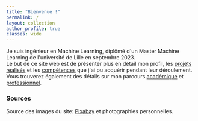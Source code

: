 ```yaml
---
title: "Bienvenue !"
permalink: /
layout: collection
author_profile: true
classes: wide
---
```


Je suis ingénieur en Machine Learning, diplômé d'un Master Machine Learning de l'université de Lille en septembre 2023.  
Le but de ce site web est de présenter plus en détail mon profil, les [projets réalisés](projects/) et les [compétences](https://kyn76.github.io/skills/) que j'ai pu acquérir pendant leur déroulement.  
Vous trouverez également des détails sur mon parcours [académique](https://kyn76.github.io/studies/) et [professionnel](https://kyn76.github.io/experience/).  
   
### Sources
Source des images du site: [Pixabay](https://pixabay.com) et photographies personnelles.
